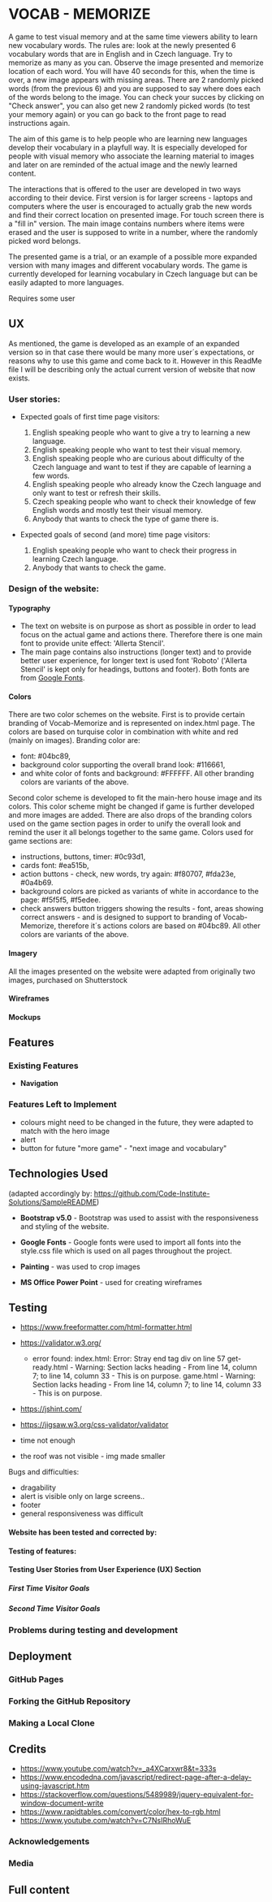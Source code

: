 
# VOCAB - MEMORIZE
A game to test visual memory and at the same time viewers ability to learn new vocabulary words. The rules are: look at the newly presented 6 vocabulary words that are in English and in Czech language. Try to memorize as many as you can. Observe the image presented and memorize location of each word. You will have 40 seconds for this, when the time is over, a new image appears with missing areas. There are 2 randomly picked words (from the previous 6) and you are supposed to say where does each of the words belong to the image. You can check your succes by clicking on "Check answer", you can also get new 2 randomly picked words (to test your memory again) or you can go back to the front page to read instructions again.

The aim of this game is to help people who are learning new languages develop their vocabulary in a playfull way. It is especially developed for people with visual memory who associate the learning material to images and later on are reminded of the actual image and the newly learned content. 

The interactions that is offered to the user are developed in two ways according to their device. First version is for larger screens - laptops and computers where the user is encouraged to actually grab the new words and find their correct location on presented image. For touch screen there is a "fill in" version. The main image contains numbers where items were erased and the user is supposed to write in a number, where the randomly picked word belongs.

The presented game is a trial, or an example of a possible more expanded version with many images and different vocabulary words.
The game is currently developed for learning vocabulary in Czech language but can be easily adapted to more languages.


Requires some user
## UX
As mentioned, the game is developed as an example of an expanded version so in that case there would be many more user´s expectations, or reasons why to use this game and come back to it. However in this ReadMe file I will be describing only the actual current version of website that now exists. 
### User stories:
  - Expected goals of first time page visitors:
    1. English speaking people who want to give a try to learning a new language.
    2. English speaking people who want to test their visual memory.
    3. English speaking people who are curious about difficulty of the Czech language and want to test if they are capable of learning a few words.
    4. English speaking people who already know the Czech language and only want to test or refresh their skills. 
    5. Czech speaking people who want to check their knowledge of few English words and mostly test their visual memory. 
    6. Anybody that wants to check the type of game there is. 

  - Expected goals of second (and more) time page visitors:
    1. English speaking people who want to check their progress in learning Czech language. 
    2. Anybody that wants to check the game.
  

### Design of the website:
#### Typography
- The text on website is on purpose as short as possible in order to lead focus on the actual game and actions there. Therefore there is one main font to provide unite effect: 'Allerta Stencil'.
- The main page contains also instructions (longer text) and to provide better user experience, for longer text is used font 'Roboto' ('Allerta Stencil' is kept only for headings, buttons and footer).
Both fonts are from [Google Fonts](https://fonts.google.com/ "Google Fonts").

#### Colors
There are two color schemes on the website. 
First is to provide certain branding of Vocab-Memorize and is represented on index.html page. The colors are based on turquise color in combination with white and red (mainly on images).
Branding color are:
- font: #04bc89, 
- background color supporting the overall brand look: #116661, 
- and white color of fonts and background: #FFFFFF. 
All other branding colors are variants of the above.

Second color scheme is developed to fit the main-hero house image and its colors. This color scheme might be changed if game is further developed and more images are added. There are also drops of the branding colors used on the game section pages in order to unify the overall look and remind the user it all belongs together to the same game.
Colors used for game sections are:
- instructions, buttons, timer: #0c93d1,
- cards font: #ea515b,
- action buttons - check, new words, try again: #f80707, #fda23e, #0a4b69.
- background colors are picked as variants of white in accordance to the page: #f5f5f5, #f5edee.
- check answers button triggers showing the results - font, areas showing correct answers - and is designed to support to branding of Vocab-Memorize, therefore it´s actions colors are based on #04bc89.
All other colors are variants of the above.

#### Imagery
All the images presented on the website were adapted from originally two images, purchased on Shutterstock

#### Wireframes


#### Mockups


## Features

### Existing Features

- **Navigation** 
   
### Features Left to Implement
- colours might need to be changed in the future, they were adapted to match with the hero image
- alert 
- button for future "more game" - "next image and vocabulary"

## Technologies Used
(adapted accordingly by: https://github.com/Code-Institute-Solutions/SampleREADME)
- **Bootstrap v5.0** - Bootstrap was used to assist with the responsiveness and styling of the website.
- **Google Fonts** - Google fonts were used to import all fonts into the style.css file which is used on all pages throughout the project.

- **Painting** - was used to crop images
- **MS Office Power Point** - used for creating wireframes


## Testing
- https://www.freeformatter.com/html-formatter.html 
- https://validator.w3.org/ 
  - error found: 
    index.html: Error: Stray end tag div on line 57
    get-ready.html - Warning: Section lacks heading - From line 14, column 7; to line 14, column 33 - This is on purpose.
    game.html - Warning: Section lacks heading - From line 14, column 7; to line 14, column 33 - This is on purpose.

- https://jshint.com/ 
- https://jigsaw.w3.org/css-validator/validator

- time not enough
- the roof was not visible - img made smaller

Bugs and difficulties: 
- dragability
- alert is visible only on large screens.. 
- footer
- general responsiveness was difficult


#### Website has been tested and corrected by: 


#### Testing of features:

#### Testing User Stories from User Experience (UX) Section
##### First Time Visitor Goals

##### Second Time Visitor Goals

### Problems during testing and development


## Deployment

### GitHub Pages

### Forking the GitHub Repository

### Making a Local Clone


## Credits
- https://www.youtube.com/watch?v=_a4XCarxwr8&t=333s
- https://www.encodedna.com/javascript/redirect-page-after-a-delay-using-javascript.htm
- https://stackoverflow.com/questions/5489989/jquery-equivalent-for-window-document-write
- https://www.rapidtables.com/convert/color/hex-to-rgb.html
- https://www.youtube.com/watch?v=C7NsIRhoWuE

### Acknowledgements


### Media


## Full content


